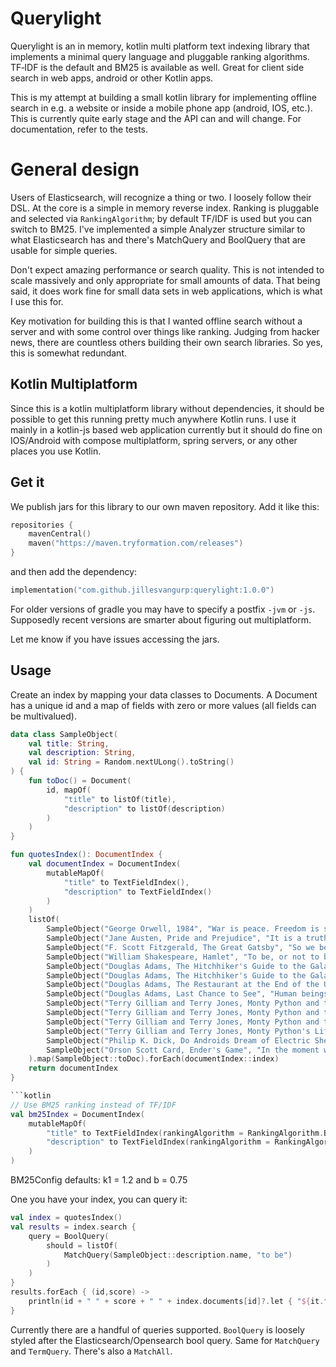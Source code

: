 # Querylight

Querylight is an in memory, kotlin multi platform text indexing library that implements a minimal query language and pluggable ranking algorithms. TF‑IDF is the default and BM25 is available as well. Great for client side search in web apps, android or other Kotlin apps.

This is my attempt at building a small kotlin library for implementing offline search in e.g. a website or inside a
mobile phone app (android, IOS, etc.). This is currently quite early stage and the API can and will change. For documentation, refer to the tests.

# General design

Users of Elasticsearch, will recognize a thing or two. I loosely follow their DSL. At the core is a simple in memory reverse index. Ranking is pluggable and selected via `RankingAlgorithm`; by default TF/IDF is used but you can switch to BM25. I've implemented a simple Analyzer structure similar to what Elasticsearch has and there's MatchQuery and BoolQuery that are usable for simple queries.

Don't expect amazing performance or search quality. This is not intended to scale massively and only appropriate for small amounts of data. That being said, it does work fine for small data sets in web applications, which is what I use this for.

Key motivation for building this is that I wanted offline search without a server and with some control over things like ranking. Judging from hacker news, there are countless others building their own search libraries. So yes, this is somewhat redundant.

## Kotlin Multiplatform

Since this is a kotlin multiplatform library without dependencies, it should be possible to get this running pretty much anywhere Kotlin runs. I use it mainly in a kotlin-js based web application currently but it should do fine on IOS/Android with compose multiplatform, spring servers, or any other places you use Kotlin.

## Get it 

We publish jars for this library to our own maven repository. Add it like this:

```kotlin
repositories {
    mavenCentral()
    maven("https://maven.tryformation.com/releases")
}
```

and then add the dependency:

```kotlin
implementation("com.github.jillesvangurp:querylight:1.0.0")
```

For older versions of gradle you may have to specify a postfix `-jvm` or `-js`. Supposedly recent versions are smarter about figuring out multiplatform.

Let me know if you have issues accessing the jars.

## Usage

Create an index by mapping your data classes to Documents. A Document has a unique id and a map of fields with zero or more values (all fields can be multivalued).

```kotlin
data class SampleObject(
    val title: String,
    val description: String,
    val id: String = Random.nextULong().toString()
) {
    fun toDoc() = Document(
        id, mapOf(
            "title" to listOf(title),
            "description" to listOf(description)
        )
    )
}

fun quotesIndex(): DocumentIndex {
    val documentIndex = DocumentIndex(
        mutableMapOf(
            "title" to TextFieldIndex(),
            "description" to TextFieldIndex()
        )
    )
    listOf(
        SampleObject("George Orwell, 1984", "War is peace. Freedom is slavery. Ignorance is strength."),
        SampleObject("Jane Austen, Pride and Prejudice", "It is a truth universally acknowledged, that a single man in possession of a good fortune, must be in want of a wife."),
        SampleObject("F. Scott Fitzgerald, The Great Gatsby", "So we beat on, boats against the current, borne back ceaselessly into the past."),
        SampleObject("William Shakespeare, Hamlet", "To be, or not to be: that is the question."),
        SampleObject("Douglas Adams, The Hitchhiker's Guide to the Galaxy", "The ships hung in the sky in much the same way that bricks don't."),
        SampleObject("Douglas Adams, The Hitchhiker's Guide to the Galaxy", "Don't Panic."),
        SampleObject("Douglas Adams, The Restaurant at the End of the Universe", "Time is an illusion. Lunchtime doubly so."),
        SampleObject("Douglas Adams, Last Chance to See", "Human beings, who are almost unique in having the ability to learn from the experience of others, are also remarkable for their apparent disinclination to do so."),
        SampleObject("Terry Gilliam and Terry Jones, Monty Python and the Holy Grail", "Tis but a scratch."),
        SampleObject("Terry Gilliam and Terry Jones, Monty Python and the Holy Grail", "Nobody expects the Spanish Inquisition!"),
        SampleObject("Terry Gilliam and Terry Jones, Monty Python and the Holy Grail", "Your mother was a hamster and your father smelt of elderberries."),
        SampleObject("Terry Gilliam and Terry Jones, Monty Python's Life of Brian", "He's not the Messiah, he's a very naughty boy!"),
        SampleObject("Philip K. Dick, Do Androids Dream of Electric Sheep?", "You will be required to do wrong no matter where you go. It is the basic condition of life, to be required to violate your own identity."),
        SampleObject("Orson Scott Card, Ender's Game", "In the moment when I truly understand my enemy, understand him well enough to defeat him, then in that very moment, I also love him."),
    ).map(SampleObject::toDoc).forEach(documentIndex::index)
    return documentIndex
}

```kotlin
// Use BM25 ranking instead of TF/IDF
val bm25Index = DocumentIndex(
    mutableMapOf(
        "title" to TextFieldIndex(rankingAlgorithm = RankingAlgorithm.BM25),
        "description" to TextFieldIndex(rankingAlgorithm = RankingAlgorithm.BM25)
    )
)
```

BM25Config defaults: k1 = 1.2 and b = 0.75

One you have your index, you can query it:

```kotlin
val index = quotesIndex()
val results = index.search {
    query = BoolQuery(
        should = listOf(
            MatchQuery(SampleObject::description.name, "to be")
        )
    )
}
results.forEach { (id,score) ->
    println(id + " " + score + " " + index.documents[id]?.let { "${it.fields["description"]} (${it.fields["title"]})" })
}

```

Currently there are a handful of queries supported. `BoolQuery` is loosely styled after the Elasticsearch/Opensearch bool query. Same for `MatchQuery` and `TermQuery`. There's also a `MatchAll`.
